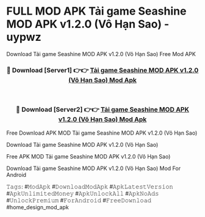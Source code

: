 # FULL MOD APK Tải game Seashine MOD APK v1.2.0 (Vô Hạn Sao) - uypwz
Download Tải game Seashine MOD APK v1.2.0 (Vô Hạn Sao) Free Mod APK

<div align="center">
<h3>🔴 Download [Server1] 👉👉 <a href="https://apk-comot.site?title=Tải_game_Seashine_MOD_APK_v1.2.0_(Vô_Hạn_Sao)">Tải game Seashine MOD APK v1.2.0 (Vô Hạn Sao) Mod Apk</a></h3><br>

<h3>🔴 Download [Server2] 👉👉 <a href="https://apk-comot.site?title=Tải_game_Seashine_MOD_APK_v1.2.0_(Vô_Hạn_Sao)">Tải game Seashine MOD APK v1.2.0 (Vô Hạn Sao) Mod Apk</a></h3>
</div>


Free Download APK MOD Tải game Seashine MOD APK v1.2.0 (Vô Hạn Sao)

Download Tải game Seashine MOD APK v1.2.0 (Vô Hạn Sao) 

Free APK MOD Tải game Seashine MOD APK v1.2.0 (Vô Hạn Sao) 

Download Tải game Seashine MOD APK v1.2.0 (Vô Hạn Sao) Mod For Android

𝚃𝚊𝚐𝚜: #𝙼𝚘𝚍𝙰𝚙𝚔 #𝙳𝚘𝚠𝚗𝚕𝚘𝚊𝚍𝙼𝚘𝚍𝙰𝚙𝚔 #𝙰𝚙𝚔𝙻𝚊𝚝𝚎𝚜𝚝𝚅𝚎𝚛𝚜𝚒𝚘𝚗 #𝙰𝚙𝚔𝚄𝚗𝚕𝚒𝚖𝚒𝚝𝚎𝚍𝙼𝚘𝚗𝚎𝚢 #𝙰𝚙𝚔𝚄𝚗𝚕𝚘𝚌𝚔𝙰𝚕𝚕 #𝙰𝚙𝚔𝙽𝚘𝙰𝚍𝚜 #𝚄𝚗𝚕𝚘𝚌𝚔𝙿𝚛𝚎𝚖𝚒𝚞𝚖 #𝙵𝚘𝚛𝙰𝚗𝚍𝚛𝚘𝚒𝚍 #𝙵𝚛𝚎𝚎𝙳𝚘𝚠𝚗𝚕𝚘𝚊𝚍 #home_design_mod_apk